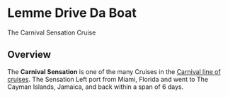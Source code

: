 # Lemme Drive Da Boat
The Carnival Sensation Cruise
## Overview 
The **Carnival Sensation** is one of the many Cruises in the [Carnival line of cruises](https://www.carnival.com/?gclsrc=aw.ds&gclid=EAIaIQobChMI8sPKlojJ5QIVhJ-zCh3U1w36EAAYASAAEgJsN_D_BwE&gclsrc=aw.ds). The Sensation Left port from Miami, Florida and went to The Cayman Islands, Jamaica, and back within a span of 6 days. 